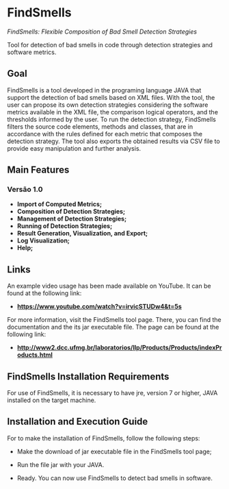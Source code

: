 # FindSmells

*FindSmells: Flexible Composition of Bad Smell Detection Strategies*

Tool for detection of bad smells in code through detection strategies and software metrics.

## Goal

FindSmells is a tool developed in the programing language JAVA that support the detection of bad smells based on XML files. With the 
tool, the user can propose its own detection strategies considering the software metrics available in the XML file, the comparison 
logical operators, and the thresholds informed by the user. To run the detection strategy, FindSmells filters the source code 
elements, methods and classes, that are in accordance with the rules defined for each metric that composes the detection strategy. 
The tool also exports the obtained results via CSV file to provide easy manipulation and further analysis. 

## Main Features

### Versão 1.0
- **Import of Computed Metrics;**
- **Composition of Detection Strategies;**
- **Management of Detection Strategies;**
- **Running of Detection Strategies;**
- **Result Generation, Visualization, and Export;**
- **Log Visualization;**
- **Help;**

## Links

An example video usage has been made available on YouTube. It can be found at the following link:
- **https://www.youtube.com/watch?v=irvicSTUDw4&t=5s**

For more information, visit the FindSmells tool page. There, you can find the documentation and the its jar executable file. The 
page can be found at the following link:
- **http://www2.dcc.ufmg.br/laboratorios/llp/Products/Products/indexProducts.html**

## FindSmells Installation Requirements

For use of FindSmells, it is necessary to have jre, version 7 or higher, JAVA installed on the target machine.

## Installation and Execution Guide

For to make the installation of FindSmells, follow the following steps:

* Make the download of jar executable file in the FindSmells tool page;

* Run the file jar with your JAVA.

* Ready. You can now use FindSmells to detect bad smells in software.
